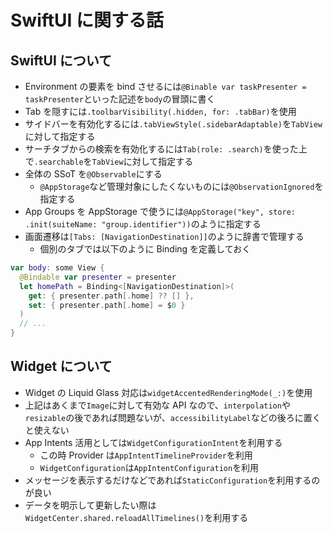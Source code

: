 # SwiftUI に関する話

## SwiftUI について

- Environment の要素を bind させるには`@Binable var taskPresenter = taskPresenter`といった記述を`body`の冒頭に書く
- Tab を隠すには`.toolbarVisibility(.hidden, for: .tabBar)`を使用
- サイドバーを有効化するには`.tabViewStyle(.sidebarAdaptable)`を`TabView`に対して指定する
- サーチタブからの検索を有効化するには`Tab(role: .search)`を使った上で`.searchable`を`TabView`に対して指定する
- 全体の SSoT を`@Observable`にする
  - `@AppStorage`など管理対象にしたくないものには`@ObservationIgnored`を指定する
- App Groups を AppStorage で使うには`@AppStorage("key", store: .init(suiteName: "group.identifier"))`のように指定する
- 画面遷移は`[Tabs: [NavigationDestination]]`のように辞書で管理する
  - 個別のタブでは以下のように Binding を定義しておく

```swift
var body: some View {
  @Bindable var presenter = presenter
  let homePath = Binding<[NavigationDestination]>(
    get: { presenter.path[.home] ?? [] },
    set: { presenter.path[.home] = $0 }
  )
  // ...
}
```

## Widget について

- Widget の Liquid Glass 対応は`widgetAccentedRenderingMode(_:)`を使用
- 上記はあくまで`Image`に対して有効な API なので、`interpolation`や`resizable`の後であれば問題ないが、`accessibilityLabel`などの後ろに置くと使えない
- App Intents 活用としては`WidgetConfigurationIntent`を利用する
  - この時 Provider は`AppIntentTimelineProvider`を利用
  - `WidgetConfiguration`は`AppIntentConfiguration`を利用
- メッセージを表示するだけなどであれば`StaticConfiguration`を利用するのが良い
- データを明示して更新したい際は`WidgetCenter.shared.reloadAllTimelines()`を利用する

